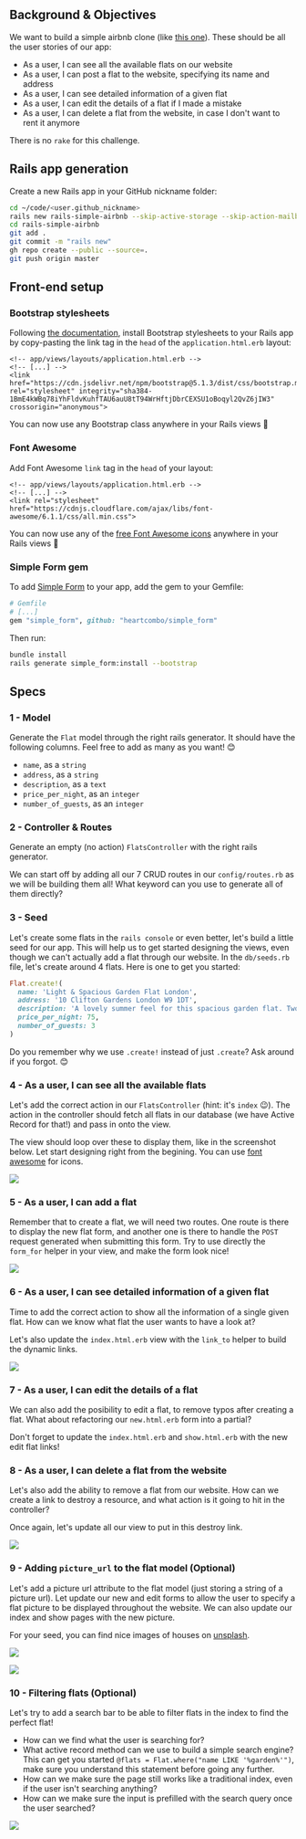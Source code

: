 ## Background & Objectives

We want to build a simple airbnb clone (like [this one](https://rails-simple-airbnb.herokuapp.com)). These should be all the user stories of our app:

- As a user, I can see all the available flats on our website
- As a user, I can post a flat to the website, specifying its name and address
- As a user, I can see detailed information of a given flat
- As a user, I can edit the details of a flat if I made a mistake
- As a user, I can delete a flat from the website, in case I don't want to rent it anymore

There is no `rake` for this challenge.

## Rails app generation

Create a new Rails app in your GitHub nickname folder:

```bash
cd ~/code/<user.github_nickname>
rails new rails-simple-airbnb --skip-active-storage --skip-action-mailbox
cd rails-simple-airbnb
git add .
git commit -m "rails new"
gh repo create --public --source=.
git push origin master
```

## Front-end setup

### Bootstrap stylesheets

Following [the documentation](https://getbootstrap.com/docs/5.1/getting-started/introduction/#css), install Bootstrap stylesheets to your Rails app by copy-pasting the link tag in the `head` of the `application.html.erb` layout:

```erb
<!-- app/views/layouts/application.html.erb -->
<!-- [...] -->
<link href="https://cdn.jsdelivr.net/npm/bootstrap@5.1.3/dist/css/bootstrap.min.css" rel="stylesheet" integrity="sha384-1BmE4kWBq78iYhFldvKuhfTAU6auU8tT94WrHftjDbrCEXSU1oBoqyl2QvZ6jIW3" crossorigin="anonymous">
```

You can now use any Bootstrap class anywhere in your Rails views 🎉

### Font Awesome

Add Font Awesome `link` tag in the `head` of your layout:

```erb
<!-- app/views/layouts/application.html.erb -->
<!-- [...] -->
<link rel="stylesheet" href="https://cdnjs.cloudflare.com/ajax/libs/font-awesome/6.1.1/css/all.min.css">
```

You can now use any of the [free Font Awesome icons](https://fontawesome.com/search?m=free) anywhere in your Rails views 🎉

### Simple Form gem

To add [Simple Form](https://github.com/heartcombo/simple_form) to your app, add the gem to your Gemfile:

```ruby
# Gemfile
# [...]
gem "simple_form", github: "heartcombo/simple_form"
```

Then run:

```bash
bundle install
rails generate simple_form:install --bootstrap
```

## Specs

### 1 - Model

Generate the `Flat` model through the right rails generator. It should have the following columns. Feel free to add as many as you want! 😊

- `name`, as a `string`
- `address`, as a `string`
- `description`, as a `text`
- `price_per_night`, as an `integer`
- `number_of_guests`, as an `integer`

### 2 - Controller & Routes

Generate an empty (no action) `FlatsController` with the right rails generator.

We can start off by adding all our 7 CRUD routes in our `config/routes.rb` as we will be building them all! What keyword can you use to generate all of them directly?

### 3 - Seed

Let's create some flats in the `rails console` or even better, let's build a little seed for our app. This will help us to get started designing the views, even though we can't actually add a flat through our website. In the `db/seeds.rb` file, let's create around 4 flats. Here is one to get you started:

```ruby
Flat.create!(
  name: 'Light & Spacious Garden Flat London',
  address: '10 Clifton Gardens London W9 1DT',
  description: 'A lovely summer feel for this spacious garden flat. Two double bedrooms, open plan living area, large kitchen and a beautiful conservatory',
  price_per_night: 75,
  number_of_guests: 3
)
```

Do you remember why we use `.create!` instead of just `.create`? Ask around if you forgot. 😊

### 4 - As a user, I can see all the available flats

Let's add the correct action in our `FlatsController` (hint: it's `index` 😉). The action in the controller should fetch all flats in our database (we have Active Record for that!) and pass in onto the view.

The view should loop over these to display them, like in the screenshot below. Let start designing right from the begining. You can use [font awesome](https://fontawesome.com/search?m=free) for icons.

![](https://raw.githubusercontent.com/lewagon/fullstack-images/master/rails/simple-airbnb/index.png)

### 5 - As a user, I can add a flat

Remember that to create a flat, we will need two routes. One route is there to display the new flat form, and another one is there to handle the `POST` request generated when submitting this form. Try to use directly the `form_for` helper in your view, and make the form look nice!

![](https://raw.githubusercontent.com/lewagon/fullstack-images/master/rails/simple-airbnb/index.png)

### 6 - As a user, I can see detailed information of a given flat

Time to add the correct action to show all the information of a single given flat. How can we know what flat the user wants to have a look at?

Let's also update the `index.html.erb` view with the `link_to` helper to build the dynamic links.

![](https://raw.githubusercontent.com/lewagon/fullstack-images/master/rails/simple-airbnb/show.png)

### 7 - As a user, I can edit the details of a flat

We can also add the posibility to edit a flat, to remove typos after creating a flat. What about refactoring our `new.html.erb` form into a partial?

Don't forget to update the `index.html.erb` and `show.html.erb` with the new edit flat links!

### 8 - As a user, I can delete a flat from the website

Let's also add the ability to remove a flat from our website. How can we create a link to destroy a resource, and what action is it going to hit in the controller?

Once again, let's update all our view to put in this destroy link.

![](https://raw.githubusercontent.com/lewagon/fullstack-images/master/rails/simple-airbnb/index_2.png)

### 9 - Adding `picture_url` to the flat model (Optional)

Let's add a picture url attribute to the flat model (just storing a string of a picture url). Let update our new and edit forms to allow the user to specify a flat picture to be displayed throughout the website. We can also update our index and show pages with the new picture.

For your seed, you can find nice images of houses on [unsplash](https://unsplash.com/search/photos/house).

![](https://raw.githubusercontent.com/lewagon/fullstack-images/master/rails/simple-airbnb/show_2.png)

![](https://raw.githubusercontent.com/lewagon/fullstack-images/master/rails/simple-airbnb/index_3.png)

### 10 - Filtering flats (Optional)

Let's try to add a search bar to be able to filter flats in the index to find the perfect flat!

- How can we find what the user is searching for?
- What active record method can we use to build a simple search engine? This can get you started `@flats = Flat.where("name LIKE '%garden%'")`, make sure you understand this statement before going any further.
- How can we make sure the page still works like a traditional index, even if the user isn't searching anything?
- How can we make sure the input is prefilled with the search query once the user searched?

![](https://raw.githubusercontent.com/lewagon/fullstack-images/master/rails/simple-airbnb/index_4.png)
